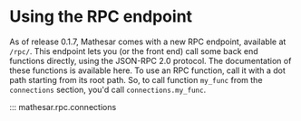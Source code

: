 # Using the RPC endpoint

As of release 0.1.7, Mathesar comes with a new RPC endpoint, available at `/rpc/`. This endpoint lets you (or the front end) call some back end functions directly, using the JSON-RPC 2.0 protocol. The documentation of these functions is available here. To use an RPC function, call it with a dot path starting from its root path. So, to call function `my_func` from the `connections` section, you'd call `connections.my_func`.

::: mathesar.rpc.connections
